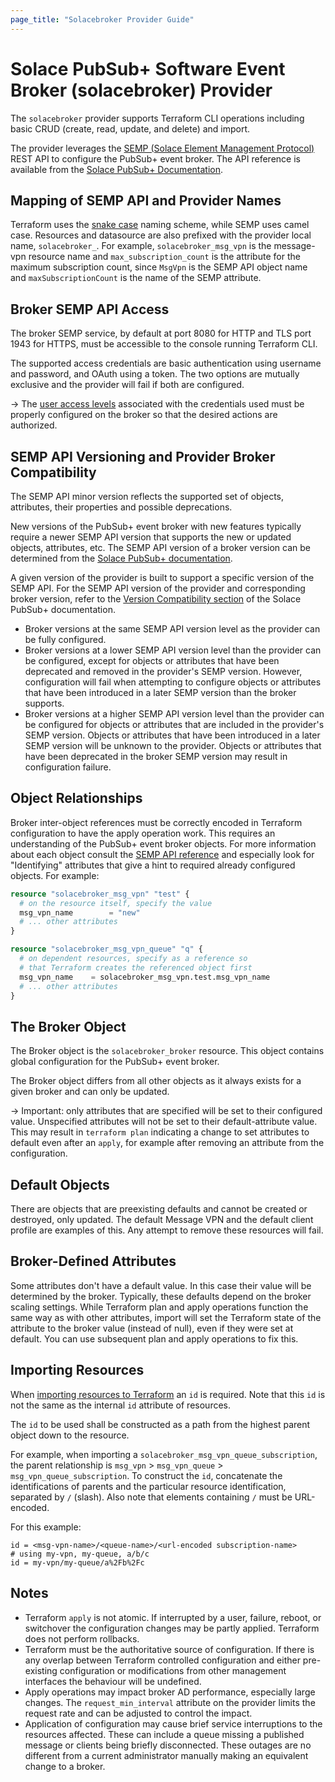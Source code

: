 ```yaml
---
page_title: "Solacebroker Provider Guide"
---
```


# Solace PubSub+ Software Event Broker (solacebroker) Provider

The `solacebroker` provider supports Terraform CLI operations including basic CRUD (create, read, update, and delete) and import.

The provider leverages the [SEMP (Solace Element Management Protocol)](https://docs.solace.com/Admin/SEMP/Using-SEMP.htm) REST API to configure the PubSub+ event broker. The API reference is available from the [Solace PubSub+ Documentation](https://docs.solace.com/API-Developer-Online-Ref-Documentation/swagger-ui/software-broker/config/index.html).

## Mapping of SEMP API and Provider Names

Terraform uses the [snake case](https://en.wikipedia.org/wiki/Snake_case) naming scheme, while SEMP uses camel case. Resources and datasource are also prefixed with the provider local name, `solacebroker_`.  For example, `solacebroker_msg_vpn` is the message-vpn resource name and `max_subscription_count` is the attribute for the maximum subscription count, since `MsgVpn` is the SEMP API object name and `maxSubscriptionCount` is the name of the SEMP attribute.

## Broker SEMP API Access

The broker SEMP service, by default at port 8080 for HTTP and TLS port 1943 for HTTPS, must be accessible to the console running Terraform CLI.

The supported access credentials are basic authentication using username and password, and OAuth using a token. The two options are mutually exclusive and the provider will fail if both are configured.

-> The [user access levels](https://docs.solace.com/Admin/CLI-User-Access-Levels.htm) associated with the credentials used must be properly configured on the broker so that the desired actions are authorized.

## SEMP API Versioning and Provider Broker Compatibility

The SEMP API minor version reflects the supported set of objects, attributes, their properties and possible deprecations.

New versions of the PubSub+ event broker with new features typically require a newer SEMP API version that supports the new or updated objects, attributes, etc. The SEMP API version of a broker version can be determined from the [Solace PubSub+ documentation](https://docs.solace.com/Admin/SEMP/SEMP-API-Versions.htm#SEMP_v2_to_SolOS_Version_Mapping).

A given version of the provider is built to support a specific version of the SEMP API. For the SEMP API version of the provider and corresponding broker version, refer to the [Version Compatibility section](https://docs.solace.com/Admin/SEMP/Declarative-SEMP.htm#Version) of the Solace PubSub+ documentation.

* Broker versions at the same SEMP API version level as the provider can be fully configured.
* Broker versions at a lower SEMP API version level than the provider can be configured, except for objects or attributes that have been deprecated and removed in the provider's SEMP version. However, configuration will fail when attempting to configure objects or attributes that have been introduced in a later SEMP version than the broker supports.
* Broker versions at a higher SEMP API version level than the provider can be configured for objects or attributes that are included in the provider's SEMP version. Objects or attributes that have been introduced in a later SEMP version will be unknown to the provider. Objects or attributes that have been deprecated in the broker SEMP version may result in configuration failure.

## Object Relationships

Broker inter-object references must be correctly encoded in Terraform configuration to have the apply operation work. This requires an understanding of the PubSub+ event broker objects. For more information about each object consult the [SEMP API reference](https://docs.solace.com/API-Developer-Online-Ref-Documentation/swagger-ui/software-broker/config/index.htm) and especially look for "Identifying" attributes that give a hint to required already configured objects.
For example:

```terraform
resource "solacebroker_msg_vpn" "test" {
  # on the resource itself, specify the value
  msg_vpn_name        = "new"
  # ... other attributes
}

resource "solacebroker_msg_vpn_queue" "q" {
  # on dependent resources, specify as a reference so
  # that Terraform creates the referenced object first
  msg_vpn_name    = solacebroker_msg_vpn.test.msg_vpn_name
  # ... other attributes
}
```

## The Broker Object

The Broker object is the `solacebroker_broker` resource. This object contains global configuration for the PubSub+ event broker.

The Broker object differs from all other objects as it always exists for a given broker and can only be updated.

-> Important: only attributes that are specified will be set to their configured value. Unspecified attributes will not be set to their default-attribute value. This may result in `terraform plan` indicating a change to set attributes to default even after an `apply`, for example after removing an attribute from the configuration.

## Default Objects

There are objects that are preexisting defaults and cannot be created or destroyed, only updated. The default Message VPN and the default client profile are examples of this. Any attempt to remove these resources will fail.

## Broker-Defined Attributes

Some attributes don't have a default value. In this case their value will be determined by the broker. Typically, these defaults depend on the broker scaling settings. While Terraform plan and apply operations function the same way as with other attributes, import will set the Terraform state of the attribute to the broker value (instead of null), even if they were set at default. You can use subsequent plan and apply operations to fix this. 

## Importing Resources

When [importing resources to Terraform](https://developer.hashicorp.com/terraform/language/import#syntax) an `id` is required. Note that this `id` is not the same as the internal `id` attribute of resources.

The `id` to be used shall be constructed as a path from the highest parent object down to the resource.

For example, when importing a `solacebroker_msg_vpn_queue_subscription`, the parent relationship is `msg_vpn` > `msg_vpn_queue` > `msg_vpn_queue_subscription`. To construct the `id`, concatenate the identifications of parents and the particular resource identification, separated by `/` (slash). Also note that elements containing `/` must be URL-encoded.

For this example:
```
id = <msg-vpn-name>/<queue-name>/<url-encoded subscription-name>
# using my-vpn, my-queue, a/b/c
id = my-vpn/my-queue/a%2Fb%2Fc
```

## Notes

* Terraform `apply` is not atomic.  If interrupted by a user, failure, reboot, or switchover the configuration changes may be partly applied.  Terraform does not perform rollbacks.
* Terraform must be the authoritative source of configuration.  If there is any overlap between Terraform controlled configuration and either pre-existing configuration or modifications from other management interfaces the behaviour will be undefined.
* Apply operations may impact broker AD performance, especially large changes.  The `request_min_interval` attribute on the provider limits the request rate and can be adjusted to control the impact.
* Application of configuration may cause brief service interruptions to the resources affected.  These can include a queue missing a published message or clients being briefly disconnected.  These outages are no different from a current administrator manually making an equivalent change to a broker.